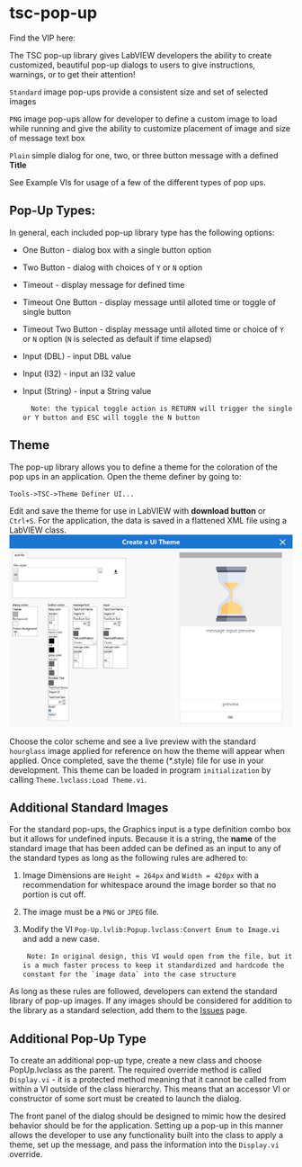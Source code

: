 # tsc-pop-up
Find the VIP here:

The TSC pop-up library gives LabVIEW developers the ability to create customized, beautiful pop-up dialogs to users to give instructions, warnings, or to get their attention!

`Standard`  image pop-ups provide a consistent size and set of selected images

`PNG` image pop-ups allow for developer to define a custom image to load while running and give the ability to customize placement of image and size of message text box

`Plain` simple dialog for one, two, or three button message with a defined **Title**

See Example VIs for usage of a few of the different types of pop ups.

## Pop-Up Types:
In general, each included pop-up library type has the following options:
- One Button - dialog box with a single button option
- Two Button - dialog with choices of `Y` or `N` option
- Timeout - display message for defined time
- Timeout One Button - display message until alloted time or toggle of single button
- Timeout Two Button - display message until alloted time or choice of `Y` or `N` option (`N` is selected as default if time elapsed)
- Input (DBL) - input DBL value
- Input (I32)  - input an I32 value
- Input (String) - input a String value

        Note: the typical toggle action is RETURN will trigger the single or Y button and ESC will toggle the N button

## Theme
The pop-up library allows you to define a theme for the coloration of the pop ups in an application. Open the theme definer by going to:

    Tools->TSC->Theme Definer UI...

Edit and save the theme for use in LabVIEW with **download button** or `Ctrl+S`. For the application, the data is saved in a flattened XML file using a LabVIEW class.
<img src="./assets/images/Theme Definer.png" alt = "Theme Definer UI" /> 

Choose the color scheme and see a live preview with the standard `hourglass` image applied for reference on how the theme will appear when applied. Once completed, save the theme (*.style) file for use in your development. This theme can be loaded in program `initialization` by calling `Theme.lvclass:Load Theme.vi`.

## Additional Standard Images

For the standard pop-ups, the Graphics input is a type definition combo box but it allows for undefined inputs. Because it is a string, the **name** of the standard image that has been added can be defined as an input to any of the standard types as long as the following rules are adhered to:

1. Image Dimensions are `Height = 264px` and `Width = 420px` with a recommendation for whitespace around the image border so that no portion is cut off.

2. The image must be a `PNG` or `JPEG` file.

3. Modify the VI `Pop-Up.lvlib:Popup.lvclass:Convert Enum to Image.vi` and add a new case.
  
        Note: In original design, this VI would open from the file, but it is a much faster process to keep it standardized and hardcode the constant for the `image data` into the case structure

As long as these rules are followed, developers can extend the standard library of pop-up images. If any images should be considered for addition to the library as a standard selection, add them to the [Issues](https://github.com/danielcoons/tsc-pop-up/issues) page.  

## Additional Pop-Up Type

To create an additional pop-up type, create a new class and choose PopUp.lvclass as the parent. The required override method is called `Display.vi` - it is a protected method meaning that it cannot be called from within a VI outside of the class hierarchy. This means that an accessor VI or constructor of some sort must be created to launch the dialog. 

The front panel of the dialog should be designed to mimic how the desired behavior should be for the application. Setting up a pop-up in this manner allows the developer to use any functionality built into the class to apply a theme, set up the message, and pass the information into the `Display.vi` override. 